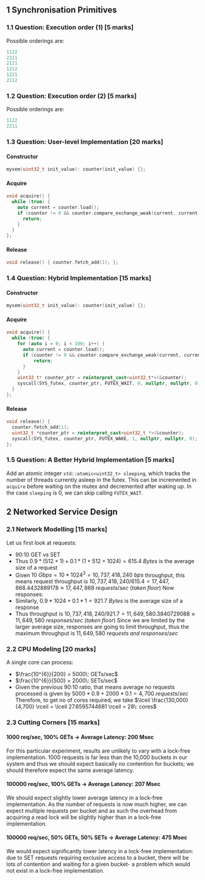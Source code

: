 ## 1 Synchronisation Primitives
### 1.1 Question: Execution order (1) [5 marks]
Possible orderings are:
```cpp
1122
2211
2121
1212
1221
2112
```
### 1.2 Question: Execution order (2) [5 marks]
Possible orderings are:
```cpp
1122
2211
```
### 1.3 Question: User-level Implementation [20 marks]
#### Constructor
```cpp
mysem(uint32_t init_value): counter(init_value) {};
```
#### Acquire
```cpp
void acquire() {
  while (true) {
    auto current = counter.load();
    if (counter != 0 && counter.compare_exchange_weak(current, current - 1)) {
      return;
    }
  }
};
```
#### Release
```cpp
void release() { counter.fetch_add(1); };
```
### 1.4 Question: Hybrid Implementation [15 marks]
#### Constructor
```cpp
mysem(uint32_t init_value): counter(init_value) {};
```
#### Acquire
```cpp
void acquire() {
  while (true) {
    for (auto i = 0; i < 100; i++) {
      auto current = counter.load();
      if (counter != 0 && counter.compare_exchange_weak(current, current - 1)) {
          return;
      }
    }
    uint32_t* counter_ptr = reinterpret_cast<uint32_t*>(&counter);
    syscall(SYS_futex, counter_ptr, FUTEX_WAIT, 0, nullptr, nullptr, 0);
  }
};
```
#### Release
```cpp
void release() {
  counter.fetch_add(1);
  uint32_t *counter_ptr = reinterpret_cast<uint32_t *>(&counter);
  syscall(SYS_futex, counter_ptr, FUTEX_WAKE, 1, nullptr, nullptr, 0);
};
```
### 1.5 Question: A Better Hybrid Implementation [5 marks]
Add an atomic integer `std::atomic<uint32_t> sleeping`, which tracks the number of threads currently asleep in the futex. This can be incremented in `acquire` before waiting on the mutex and decremented after waking up. In the case `sleeping` is 0, we can skip calling `FUTEX_WAIT`.
## 2 Networked Service Design
### 2.1 Network Modelling [15 marks]
Let us first look at requests:
- 90:10 GET vs SET
- Thus $0.9 * (512 + 1) + 0.1 * (1 + 512 + 1024) = 615.4\:Bytes$ is the average size of a request
- Given $10\:Gbps = 10 * 1024^{3} = 10,737,418,240\: bps$ throughput, this means request throughput is $10,737,418,240 / 615.4 = 17,447,868.4432889178 \approx 17,447,868\:requests/sec\:(taken\; floor)$ 
Now responses:
- Similarly, $0.9 * 1024 + 0.1 * 1 = 921.7\:Bytes$ is the average size of a response
- Thus throughput is $10,737,418,240 / 921.7 = 11,649,580.3840729088 \approx 11,649,580\:responses/sec\:(taken\; floor)$
Since we are limited by the larger average size, responses are going to limit throughput, thus the maximum throughput is $11,649,580\:requests\; and\; responses/sec$
### 2.2 CPU Modeling [20 marks]
A single core can process:
- $\frac{10^{6}}{200} = 5000\: GETs/sec$ 
- $\frac{10^{6}}{500} = 2000\: SETs/sec$ 
- Given the previous 90:10 ratio, that means average no requests processed is given by $5000 * 0.9 + 2000 * 0.1 = 4,700\:requests/sec$ 
Therefore, to get no of cores required, we take $\lceil \frac{130,000}{4,700} \rceil = \lceil 27.6595744681 \rceil = 28\: cores$
### 2.3 Cutting Corners [15 marks]
#### 1000 req/sec, 100% GETs → Average Latency: 200 Μsec
For this particular experiment, results are unlikely to vary with a lock-free implementation. 1000 requests is far less than the 10,000 buckets in our system and thus we should expect basically no contention for buckets; we should therefore expect the same average latency.
#### 100000 req/sec, 100% GETs → Average Latency: 207 Μsec
We should expect slightly lower average latency in a lock-free implementation. As the number of requests is now much higher, we can expect multiple requests per bucket and as such the overhead from acquiring a read lock will be slightly higher than in a lock-free implementation.
#### 100000 req/sec, 50% GETs, 50% SETs → Average Latency: 475 Μsec
We would expect significantly lower latency in a lock-free implementation: due to SET requests requiring exclusive access to a bucket, there will be lots of contention and waiting for a given bucket- a problem which would not exist in a lock-free implementation.